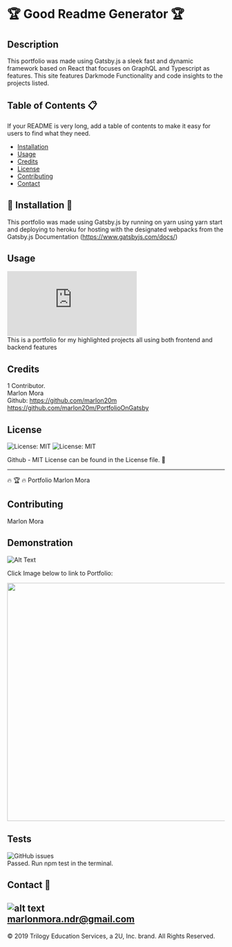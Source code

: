 # 🏆 Good Readme Generator 🏆 
          
## Description 
      
This portfolio was made using Gatsby.js a sleek fast and dynamic framework based on React that focuses on GraphQL and Typescript as features.
This site features Darkmode Functionality and code insights to the projects listed. 
          
          
## Table of Contents :clipboard:
          
If your README is very long, add a table of contents to make it easy for users to find what they need.
          
* [Installation](#installation)
* [Usage](#usage)
* [Credits](#credits)
* [License](#license)
* [Contributing](#Contributing)
* [Contact](#Contact)
          
          
## :construction: Installation :construction:
          
This portfolio was made using Gatsby.js by running on yarn using yarn start and deploying to heroku for hosting with the designated webpacks from the Gatsby.js Documentation (https://www.gatsbyjs.com/docs/)
          
## Usage 
![kb usage](https://badge-size.herokuapp.com/Naereen/StrapDown.js/master/strapdown.min.js)</br >
This is a portfolio for my highlighted projects all using both frontend and backend features
          
## Credits
1 Contributor. </br > 
Marlon Mora </br >
Github: https://github.com/marlon20m https://github.com/marlon20m/PortfolioOnGatsby
          
## License
          
![License: MIT](https://img.shields.io/badge/License-MIT-blue.svg)
![License: MIT](https://img.shields.io/badge/License-MIT-green.svg)

          
Github - MIT License can be found in the License file. :file_folder:

---

🔥 🏆 🔥 Portfolio Marlon Mora 
          
          
          
## Contributing
          
Marlon Mora


## Demonstration

![Alt Text](https://i.ibb.co/J7qZYnt/Marlonmoraportfolio.png)

Click Image below to link to Portfolio:</br >

<a href="https://marlonmoraportfolio.herokuapp.com">
  <img src="https://i.ibb.co/DgqWdhg/Marlonmoraportfolio2.png" width="550" />
</a>

## Tests

![GitHub issues](https://img.shields.io/github/issues/Naereen/StrapDown.js.svg) </br >
Passed. Run npm test in the terminal. 
          
## Contact :email:
          
![alt text](https://avatars0.githubusercontent.com/u/62806466?v=4)</br >
marlonmora.ndr@gmail.com
---
© 2019 Trilogy Education Services, a 2U, Inc. brand. All Rights Reserved.
